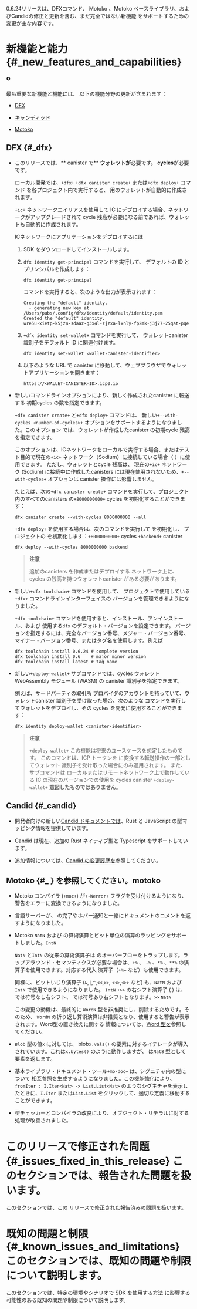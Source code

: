 0.6.24リリースは、DFXコマンド、
Motoko 、Motoko ベースライブラリ、およびCandidの修正と更新を含む、まだ完全ではない新機能
をサポートするための変更が主な内容です。

# 新機能と能力{\#\_new\_features\_and\_capabilities}。

最も重要な新機能と機能には、
以下の機能分野の更新が含まれます：

- [DFX](#DFX)

- [キャンディッド](#Candid)

- [Motoko](#Motoko)

## DFX {\#\_dfx}

- このリリースでは、** canister で** **ウォレットが**必要です。
  **cycles**が必要です。
  
  ローカル開発では、`+dfx+` `+dfx canister create+` または`+dfx deploy+` コマンド
  を各プロジェクト内で実行すると、
  用のウォレットが自動的に作成されます。
  
   `+ic+` ネットワークエイリアスを使用して IC にデプロイする場合、ネットワークがアップグレードされて
  cycle 残高が必要になる前であれば、ウォレットも自動的に作成されます。
  
  ICネットワークにアプリケーションをデプロイするには
  
  1.  SDK をダウンロードしてインストールします。
  
  2.  `dfx identity get-principal` コマンドを実行して、
      デフォルトの ID とプリンシパルを作成します：
      
      ``` {.bash}
      dfx identity get-principal
      ```
      
      コマンドを実行すると、次のような出力が表示されます：
      
          Creating the "default" identity.
            - generating new key at /Users/pubs/.config/dfx/identity/default/identity.pem
          Created the "default" identity.
          wre5u-xietp-k5jz4-sdaaz-g3x4l-zjzxa-lxnly-fp2mk-j3j77-25qat-pqe

  3.  `+dfx identity set-wallet+` コマンドを実行して、
      ウォレットcanister 識別子をデフォルト ID に関連付けます。
      
      ``` {.bash}
      dfx identity set-wallet <wallet-canister-identifier>
      ```
  
  4.  以下のような URL で
       canister に移動して、ウェブブラウザでウォレットアプリケーションを開きます：
      
          https://<WALLET-CANISTER-ID>.icp0.io

- 新しいコマンドラインオプションにより、新しく作成されたcanister に転送する
  初期cycles の数を指定できます。
  
  `+dfx canister create+` と`+dfx deploy+` コマンドは、
  新しい`+--with-cycles <number-of-cycles>+` オプションをサポートするようになりました。このオプション
  では、ウォレットが作成したcanister
   の初期cycle 残高を指定できます。
  
  このオプションは、ICネットワークをローカルで実行する場合、またはテスト目的で現在の`+ic+` ネットワーク（Sodium）に接続している場合（
  ）に使用できます。
  ただし、ウォレットとcycle 残高は、
  現在の`+ic+` ネットワーク (Sodium) に接続中に作成したcanisters には現在使用されないため、`+--with-cycles+` オプションは
   canister 操作には影響しません。
  
  たとえば、次の`+dfx canister create+`
  コマンドを実行して、プロジェクト内のすべてのcanisters
   の`+8000000000+` cycles を初期化することができます：
  
      dfx canister create --with-cycles 8000000000 --all

  `+dfx deploy+`
  を使用する場合は、次のコマンドを実行して  を初期化し、 プロジェクトの  を初期化します：`+8000000000+` cycles
   `+backend+` canister 
  
      dfx deploy --with-cycles 8000000000 backend

  > **注意**
  > 
  > 追加のcanisters を作成またはデプロイする
  > ネットワーク上に、cycles の残高を持つウォレットcanister がある必要があります。

- 新しい`+dfx toolchain+` コマンドを使用して、
  プロジェクトで使用している`+dfx+` コマンドラインインターフェイスの
  バージョンを管理できるようになりました。
  
  `+dfx toolchain+` コマンドを使用すると、インストール、アンインストール、および
  使用する`dfx` のデフォルト・バージョンを設定できます。
  バージョンを指定するには、完全なバージョン番号、メジャー・バージョン番号、
  マイナー・バージョン番号、またはタグ名を使用します。例えば
  
      dfx toolchain install 0.6.24 # complete version
      dfx toolchain install 0.6    # major minor version
      dfx toolchain install latest # tag name

- 新しい`+deploy-wallet+` サブコマンドでは、cycles ウォレットWebAssembly モジュール
  (WASM) の
  canister 識別子を指定できます。
  
  例えば、サードパーティの取引所
  プロバイダのアカウントを持っていて、ウォレットcanister 識別子を受け取った場合、次のような
  コマンドを実行してウォレットをデプロイし、その
  cycles を開発に使用することができます：
  
      dfx identity deploy-wallet <canister-identifier>

  > **注意**
  > 
  > `+deploy-wallet+`
  > この機能は将来のユースケースを想定したものです。 このコマンドは、ICP トークンを に変換する転送操作の一部としてウォレット  識別子を受け取った場合にのみ適用されます。 また、 サブコマンドは ローカルまたはリモートネットワーク上で動作している IC の現在のバージョンでの使用を
  >  cycles canister
  >  `+deploy-wallet+`
  > **意図したものではありません**。

## Candid {\#\_candid}

- 
  開発者向けの新しい[Candid ドキュメントでは](/developer-docs/backend/candid/index.md)、Rust と
  JavaScript の型マッピング情報を提供しています。

- Candid は現在、追加の Rust ネイティブ型と Typescript をサポートしています。

- 追加情報については、[Candid
  の変更履歴を](https://github.com/dfinity/candid/blob/master/Changelog.md)参照してください。

## Motoko {\#\_ } を参照してください。motoko

- Motoko コンパイラ (`+moc+`) が`+-Werror+` フラグを受け付けるようになり、
  警告をエラーに変換できるようになりました。

- 言語サーバーが、
  の完了やホバー通知と一緒にドキュメントのコメントを返すようになりました。

- Motoko
  `NatN` および の算術演算とビット単位の演算のラッピングをサポートしました。`IntN`
  
  `NatN` と`IntN` の従来の算術演算子は
  のオーバーフローをトラップします。ラップアラウンド・セマンティクスが必要な場合は、`+%` 、
  `-%` 、`*%` 、`**%` の演算子を使用できます。対応する代入
  演算子（`+%=` など）も使用できます。
  
  同様に、ビットいじり演算子 (`&`,`|`,`^`,`<<`,`>>`,
  `<<>`,`<>>` など) も、`NatN` および`IntN` で使用できるようになりました。
   `IntN` `+>>`
  の右シフト演算子 ( ) は、 では符号なし右シフト、 では符号あり右シフトとなります。`>>` `NatN`
  
  この変更の動機は、最終的に
   `WordN` 型を非推奨にし、削除するためです。そのため、
  `WordN` の折り返し算術演算は非推奨となり、使用すると警告が表示されます。Word型の置き換えに関する
  情報については、[Word
  型を](/motoko/main/language-manual.md#word-types)参照してください。

- `Blob` 型の値`x` に対しては、
  blob`x.vals()` の要素に対するイテレータが導入されています。これは`x.bytes()` のように動作しますが、
  は`Nat8` 型として要素を返します。

- 基本ライブラリ・ドキュメント・ツール`+mo-doc+` は、シグニチャ内の型について
  相互参照を生成するようになりました。この機能強化により、
  `fromIter : I.Iter<Nat> -> List.List<Nat>` のようなシグネチャを表示したときに、`I.Iter`
  または`List.List` をクリックして、適切な定義に移動することができます。

- 型チェッカーとコンパイラの改良により、オブジェクト・リテラルに対する
  処理が改善されました。

# このリリースで修正された問題 {\#\_issues\_fixed\_in\_this\_release} このセクションでは、報告された問題を扱います。

このセクションでは、この
リリースで修正された報告済みの問題を扱います。

# 既知の問題と制限{\#\_known\_issues\_and\_limitations} このセクションでは、既知の問題や制限について説明します。

このセクションでは、特定の環境やシナリオで SDK を使用する方法
に影響する可能性のある既知の問題や制限について説明します。

<!---
The 0.6.24 release primarily consists of changes to support new features
that are not yet complete, including fixes and updates to DFX commands,
Motoko, the Motoko base library, and Candid.

New features and capabilities {#_new_features_and_capabilities}
=============================

The most significant new features and capabilities include updates in
the following functional areas:

-   [DFX](#DFX)

-   [Candid](#Candid)

-   [Motoko](#Motoko)

DFX {#_dfx}
---

-   With this release, you must have a **wallet canister** with
    **cycles** to deploy or manage applications on the IC.

    For local development, `+dfx+` automatically creates a wallet for
    you when you run `+dfx canister create+` or `+dfx deploy+` commands
    within each project.

    Wallets are also created automatically if you deploy to the IC using
    the `+ic+` network alias before the network is upgraded to require a
    cycle balance.

    To deploy applications on the IC network:

    1.  Download and install the SDK.

    2.  Run the `dfx identity get-principal` command to create your
        default identity and principal:

        ``` {.bash}
        dfx identity get-principal
        ```

        Running the command displays output similar to the following:

            Creating the "default" identity.
              - generating new key at /Users/pubs/.config/dfx/identity/default/identity.pem
            Created the "default" identity.
            wre5u-xietp-k5jz4-sdaaz-g3x4l-zjzxa-lxnly-fp2mk-j3j77-25qat-pqe

    3.  Run the `+dfx identity set-wallet+` command to associate your
        wallet canister identifier with your default identity.

        ``` {.bash}
        dfx identity set-wallet <wallet-canister-identifier>
        ```

    4.  Open the wallet application in a web browser by navigating to
        the canister with a URL similar to the following:

            https://<WALLET-CANISTER-ID>.icp0.io

-   A new command-line option enables you to specify the number of
    initial cycles to transfer to a newly-created canister.

    The `+dfx canister create+` and `+dfx deploy+` commands now support
    a new `+--with-cycles <number-of-cycles>+` option. This option
    allows you to specify the initial cycle balance of a canister
    created by your wallet.

    You can use this option when running the IC network locally or
    connected to the current `+ic+` network (Sodium) for testing
    purposes. However, because wallets and cycle balances are not
    currently used for canisters you create while connected to the
    current `+ic+` network (Sodium), the `+--with-cycles+` option does
    not affect any canister operations.

    For example, you might run the following `+dfx canister create+`
    command to initialize `+8000000000+` cycles for all of the canisters
    in a project:

        dfx canister create --with-cycles 8000000000 --all

    If using `+dfx deploy+`, you might run the following command to
    initialize `+8000000000+` cycles for the `+backend+` canister in a
    project:

        dfx deploy --with-cycles 8000000000 backend

    > **Note**
    >
    > You must have a wallet canister with a cycles balance on the
    > network where you want to create or deploy additional canisters.

-   You can now use the new `+dfx toolchain+` command to manage the
    version of the `+dfx+` command-line interface you are using for your
    projects.

    The `+dfx toolchain+` command enables you to install, uninstall, and
    set the default version of `dfx` that you want to use. You can
    specify the version by the complete version number, the major and
    minor version number, or a tag name. For example:

        dfx toolchain install 0.6.24 # complete version
        dfx toolchain install 0.6    # major minor version
        dfx toolchain install latest # tag name

-   A new `+deploy-wallet+` subcommand enables you to specify the
    canister identifier for your cycles wallet WebAssembly module
    (WASM).

    For example, if you have an account with a third party exchange
    provider and receive a wallet canister identifier, you can run a
    command similar to the following to deploy the wallet and uses its
    cycles for development:

        dfx identity deploy-wallet <canister-identifier>

    > **Note**
    >
    > The `+deploy-wallet+` feature is intended for a future use case.
    > The command is only applicable if you received the wallet canister
    > identifier as part of a transfer operation that converted ICP
    > tokens to cycles. In addition, the `+deploy-wallet+` subcommand is
    > **not intended for use** with the current version of IC running
    > locally or on the remote network.

Candid {#_candid}
------

-   New [Candid documentation](/developer-docs/backend/candid/index.md) for
    developers provides type mapping information for Rust and
    JavaScript.

-   Candid now supports additional native Rust types and Typescript.

-   For additional information, see the [Candid
    changelog](https://github.com/dfinity/candid/blob/master/Changelog.md).

Motoko {#_motoko}
------

-   The Motoko compiler (`+moc+`) now accepts the `+-Werror+` flag to
    turn warnings into errors.

-   The language server now returns documentation comments alongside
    completions and hover notifications.

-   Motoko supports wrapping arithmetic and bit-wise operations on
    `NatN` and `IntN`.

    The conventional arithmetic operators on `NatN` and `IntN` trap on
    overflow. If wrap-around semantics is desired, the operators `+%`,
    `-%`, `*%` and `**%` can be used. The corresponding assignment
    operators (`+%=` etc.) are also available.

    Likewise, the bit fiddling operators (`&`, `|`, `^`, `<<`, `>>`,
    `<<>`,`<>>` etc.) are now also available on `NatN` and `IntN`. The
    right shift operator (`>>`) is an unsigned right shift on `NatN` and
    a signed right shift on `IntN`; the `+>>` operator is *not*
    available on these types.

    The motivation for this change is to eventually deprecate and remove
    the `WordN` types. Therefore, the wrapping arithmetic operations on
    `WordN` are deprecated and their use will print a warning. For
    information about replacing Word types, see [Word
    types](/motoko/main/language-manual.md#word-types).

-   For values `x` of type `Blob`, an iterator over the elements of the
    blob `x.vals()` is introduced. It works like `x.bytes()`, but
    returns the elements as type `Nat8`.

-   The base library documentation tool `+mo-doc+` now generates
    cross-references for types in signatures. With this enhancement,
    when you view a signature like
    `fromIter : I.Iter<Nat> -> List.List<Nat>`, you can click `I.Iter`
    or `List.List` to navigate to the appropriate definition.

-   Improvements to the type checker and compiler provide better
    handling for object literals.

Issues fixed in this release {#_issues_fixed_in_this_release}
============================

This section covers any reported issues that have been fixed in this
release.

Known issues and limitations {#_known_issues_and_limitations}
============================

This section covers any known issues or limitations that might affect
how you work with the SDK in specific environments or scenarios.

-->
